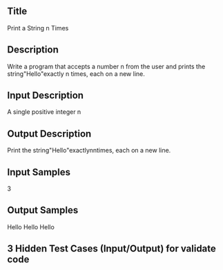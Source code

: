 ## Title
Print a String n Times

## Description
Write a program that accepts a number n from the user and prints the string"Hello"exactly n times, each on a new line. 


## Input Description
A single positive integer n

## Output Description
Print the string"Hello"exactlynntimes, each on a new line.


## Input Samples
3

## Output Samples
Hello
Hello
Hello


## 3 Hidden Test Cases (Input/Output) for validate code


